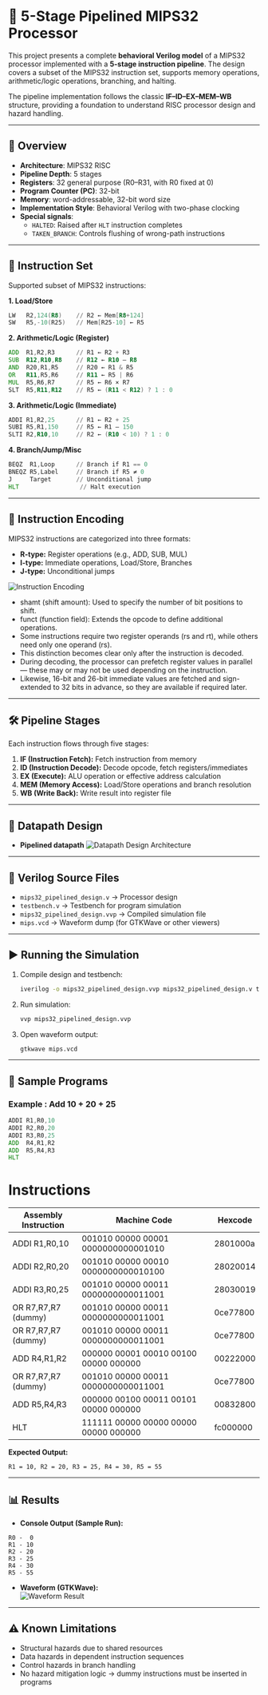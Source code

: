 # 🚀 5-Stage Pipelined MIPS32 Processor

This project presents a complete **behavioral Verilog model** of a MIPS32 processor implemented with a **5-stage instruction pipeline**. The design covers a subset of the MIPS32 instruction set, supports memory operations, arithmetic/logic operations, branching, and halting.  

The pipeline implementation follows the classic **IF–ID–EX–MEM–WB** structure, providing a foundation to understand RISC processor design and hazard handling.  

---

## 📖 Overview  
- **Architecture**: MIPS32 RISC  
- **Pipeline Depth**: 5 stages  
- **Registers**: 32 general purpose (R0–R31, with R0 fixed at 0)  
- **Program Counter (PC)**: 32-bit  
- **Memory**: word-addressable, 32-bit word size  
- **Implementation Style**: Behavioral Verilog with two-phase clocking  
- **Special signals**:  
  - `HALTED`: Raised after `HLT` instruction completes  
  - `TAKEN_BRANCH`: Controls flushing of wrong-path instructions  

---

## 🧾 Instruction Set  

Supported subset of MIPS32 instructions:  

**1. Load/Store**  
```asm
LW   R2,124(R8)    // R2 ← Mem[R8+124]  
SW   R5,-10(R25)   // Mem[R25-10] ← R5  
```  

**2. Arithmetic/Logic (Register)**  
```asm
ADD  R1,R2,R3      // R1 ← R2 + R3  
SUB  R12,R10,R8    // R12 ← R10 – R8  
AND  R20,R1,R5     // R20 ← R1 & R5  
OR   R11,R5,R6     // R11 ← R5 | R6  
MUL  R5,R6,R7      // R5 ← R6 × R7  
SLT  R5,R11,R12    // R5 ← (R11 < R12) ? 1 : 0  
```  

**3. Arithmetic/Logic (Immediate)**  
```asm
ADDI R1,R2,25      // R1 ← R2 + 25  
SUBI R5,R1,150     // R5 ← R1 – 150  
SLTI R2,R10,10     // R2 ← (R10 < 10) ? 1 : 0  
```  

**4. Branch/Jump/Misc**  
```asm
BEQZ  R1,Loop      // Branch if R1 == 0  
BNEQZ R5,Label     // Branch if R5 ≠ 0  
J     Target       // Unconditional jump  
HLT                 // Halt execution  
```  

---

## 🔢 Instruction Encoding  

MIPS32 instructions are categorized into three formats:  

- **R-type:** Register operations (e.g., ADD, SUB, MUL)  
- **I-type:** Immediate operations, Load/Store, Branches  
- **J-type:** Unconditional jumps  

![Instruction Encoding](Images/instruction_encoding.png)

- shamt (shift amount): Used to specify the number of bit positions to shift.
- funct (function field): Extends the opcode to define additional operations.
- Some instructions require two register operands (rs and rt), while others need only one operand (rs).
- This distinction becomes clear only after the instruction is decoded.
- During decoding, the processor can prefetch register values in parallel — these may or may not be used depending on the instruction.
- Likewise, 16-bit and 26-bit immediate values are fetched and sign-extended to 32 bits in advance, so they are available if required later.

---

## 🛠 Pipeline Stages  

Each instruction flows through five stages:  

1. **IF (Instruction Fetch):** Fetch instruction from memory  
2. **ID (Instruction Decode):** Decode opcode, fetch registers/immediates  
3. **EX (Execute):** ALU operation or effective address calculation  
4. **MEM (Memory Access):** Load/Store operations and branch resolution  
5. **WB (Write Back):** Write result into register file  

---

## 🔄 Datapath Design  

- **Pipelined datapath**
![Datapath Design Architecture](Images/architecture.png)  

---

## 📂 Verilog Source Files  

- `mips32_pipelined_design.v` → Processor design  
- `testbench.v` → Testbench for program simulation  
- `mips32_pipelined_design.vvp` → Compiled simulation file  
- `mips.vcd` → Waveform dump (for GTKWave or other viewers)  

---

## ▶ Running the Simulation  

1. Compile design and testbench:  
   ```bash
   iverilog -o mips32_pipelined_design.vvp mips32_pipelined_design.v testbench.v
   ```  

2. Run simulation:  
   ```bash
   vvp mips32_pipelined_design.vvp
   ```  

3. Open waveform output:  
   ```bash
   gtkwave mips.vcd
   ```  

---

## 📘 Sample Programs  

### Example : Add 10 + 20 + 25  
```asm
ADDI R1,R0,10  
ADDI R2,R0,20  
ADDI R3,R0,25  
ADD  R4,R1,R2  
ADD  R5,R4,R3  
HLT
```

# Instructions

| Assembly Instruction | Machine Code                                | Hexcode   |
|-----------------------|---------------------------------------------|-----------|
| ADDI R1,R0,10         | 001010 00000 00001 0000000000001010         | 2801000a  |
| ADDI R2,R0,20         | 001010 00000 00010 0000000000010100         | 28020014  |
| ADDI R3,R0,25         | 001010 00000 00011 0000000000011001         | 28030019  |
| OR R7,R7,R7 (dummy)   | 001010 00000 00011 0000000000011001         | 0ce77800  |
| OR R7,R7,R7 (dummy)   | 001010 00000 00011 0000000000011001         | 0ce77800  |
| ADD R4,R1,R2          | 000000 00001 00010 00100 00000 000000       | 00222000  |
| OR R7,R7,R7 (dummy)   | 001010 00000 00011 0000000000011001         | 0ce77800  |
| ADD R5,R4,R3          | 000000 00100 00011 00101 00000 000000       | 00832800  |
| HLT                   | 111111 00000 00000 00000 00000 000000       | fc000000  |


**Expected Output:**  
```
R1 = 10, R2 = 20, R3 = 25, R4 = 30, R5 = 55
```  

---

## 📊 Results  

- **Console Output (Sample Run):**  
```
R0 -  0
R1 - 10
R2 - 20
R3 - 25
R4 - 30
R5 - 55
```  

- **Waveform (GTKWave):**  
  ![Waveform Result](Images/waveform_result.png)  

---

## ⚠ Known Limitations  

- Structural hazards due to shared resources  
- Data hazards in dependent instruction sequences  
- Control hazards in branch handling  
- No hazard mitigation logic → dummy instructions must be inserted in programs  

